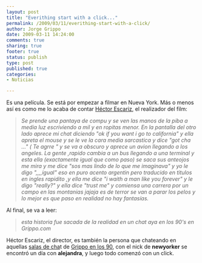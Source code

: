 ```yaml
--- 
layout: post
title: "Everithing start with a click..."
permalink: /2009/03/11/everithing-start-with-a-click/
author: Jorge Grippo
date: 2009-03-11 14:24:00
comments: true
sharing: true
footer: true
status: publish
type: post
published: true
categories: 
- Noticias

---
```

<!-- 76 -->
Es una película. Se está por empezar a filmar en Nueva York. Más o menos así es como me lo acaba de contar <a href="http://www.facebook.com/profile.php?id=1234502588">Héctor Escariz</a>, el realizador del film:

<blockquote style="font-style:italic;">Se prende una pantaya de compu y se ven las manos de la piba a media luz escriviendo a mil y en ropitas menor. En la pantalla del otro lado aprece mi chat diciendo "ok if you want i go to california" y ella apreta el mouse y se le ve la cara media sarcastica y dice "got cha ..." ( Te agrre " y se va a obscuro y aprece un avion llegando a los angeles. La gente ,rapido cambia a un bus llegando a una terminal y esta ella (exactamente igual que como paso) se saca sus anteojos me mira y me dice "sos mas lindo de lo que me imaginava" y yo le digo ",,,,igual" eso en puro acento argentin pero traducido en titulos en ingles rapidito ,y ella me dice "i waith a man like you forever" y le digo "really?" y ella dice "trust me" y comiensa una carrera por un campo en las montanias jajaja es de terror se van a parar los pelos y lo mejor es que paso en realidad no hay fantasías.</blockquote>Al final, se va a leer:

<blockquote></blockquote><blockquote style="font-style:italic;">esta historia fue sacada de la realidad en un chat aya en los 90's en Grippo.com

</blockquote>Héctor Escariz, el director, es también la persona que chateando en aquellas <a href="http://web.archive.org/web/19980129165110/http://www.grippo.com/chat/">salas de cha</a>t de <a href="http://web.archive.org/web/*/http://grippo.com">Grippo en los 90</a>, con el nick de <span style="font-weight:bold;">newyorker</span> se encontró un día con <span style="font-weight:bold;">alejandra</span>, y luego todo comenzó con un click.

